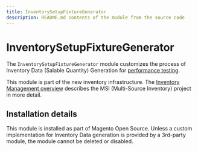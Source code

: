 ```yaml
---
title: InventorySetupFixtureGenerator
description: README.md contents of the module from the source code
---
```


# InventorySetupFixtureGenerator

The `InventorySetupFixtureGenerator` module customizes the process of Inventory Data (Salable Quantity) Generation for [performance testing](https://devdocs.magento.com/guides/v2.4/config-guide/cli/config-cli-subcommands-perf-data.html).

This module is part of the new inventory infrastructure. The
[Inventory Management overview](https://devdocs.magento.com/guides/v2.4/inventory/index.html)
describes the MSI (Multi-Source Inventory) project in more detail.

## Installation details

This module is installed as part of Magento Open Source. Unless a custom implementation
for Inventory Data generation is provided by a 3rd-party module, the module cannot be deleted or disabled.

